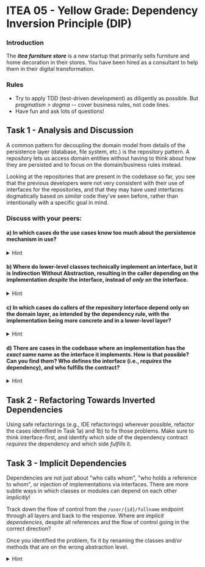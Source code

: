# ITEA 05 - Yellow Grade: Dependency Inversion Principle (DIP)

### Introduction

The ***itea furniture store*** is a new startup that primarily sells furniture and
home decoration in their stores. You have been hired as a consultant to help
them in their digital transformation.

### Rules

* Try to apply TDD (test-driven development) as diligently as possible. But *pragmatism > dogma* -- cover business rules, not code lines.
* Have fun and ask lots of questions!

## Task 1 - Analysis and Discussion

A common pattern for decoupling the domain model from details of the persistence
layer (database, file system, etc.) is the repository pattern. A repository lets
us access domain entities without having to think about how they are persisted
and to focus on the domain/business rules instead.

Looking at the repositories that are present in the codebase so far, you see that
the previous developers were not very consistent with their use of interfaces for
the repositories, and that they may have used interfaces dogmatically based on *similar*
code they've seen before, rather than intentionally with a specific goal in mind.

### Discuss with your peers:

#### a) In which cases do the use cases know too much about the persistence mechanism in use?

<details>
<summary>Hint</summary>
A common symptom is when the repository interface (a domain concept) is defined
in the persistence layer, together with its implementation, which makes it difficult
for developers to conceptually separate those very different concepts.
</details>


#### b) Where do lower-level classes technically implement an interface, but it is Indirection Without Abstraction, resulting in the caller depending on the implementation *despite* the interface, instead of *only on* the interface.

<details>
<summary>Hint</summary>
A typical indicator is the presence of the `Impl` suffix with the rest of the class
name being just the interface name. If that is the case, then often the interface
name is too specific, or the implementation name could be named more explicitly
(i.e., what is it that makes this implementation more concrete than the interface?
What distinguishes it from other possible implementations?).

Another indicator is if the interface and the implementation  reside in the same
package or layer. Which of the two classes in the dependency contract *requires*
the dependency, and which one has to *provide* it in order to fulfill the contract?

E.g., imagine plugins for your favorite IDE were to define the contract that they
need in order to provide their functionality, and the IDE had to fulfill it. The
IDE would depend on *every* plugin.
</details>

#### c) In which cases do callers of the repository interface depend only on the domain layer, as intended by the dependency rule, with the implementation being more concrete and in a lower-level layer?

<details>
<summary>Hint</summary>
We want use cases to only depend on a repository interface for
accessing domain entities:<br>
use case --> repository interface <-- repository implementation

The domain/business rules are the highest level, and the "center"
of the application. Lower levels (use cases, persistence) depend on
the domain, but the domain has no dependencies on the infrastructure
or on application-specific code.
</details>

#### d) There are cases in the codebase where an implementation has the *exact same* name as the interface it implements. How is that possible? Can you find them? Who defines the interface (i.e., *requires* the dependency), and who fulfills the contract?

<details>
<summary>Hint</summary>
It's the `ReceiptPresenter` and `UserInfoPresenter`. If that is a fitting name, there is no need to
decrease readability by adding an `Impl` suffix. The `Impl` suffix is not
needed to indicate an implementation (that would be the generally discouraged
Hungarian notation, and of course classes are implementations - imagine having
`ListImpl` instead of `ArrayList`), but often only because the name must be
unique and the desired name is already taken by the interface.

So then, how can the class have the same name as its interface in this case?
Remember: Lower-level layers should depend on higher level interfaces, and
the dependencies should point inwards towards the application core.
</details>

## Task 2 - Refactoring Towards Inverted Dependencies

Using safe refactorings (e.g., IDE refactorings) wherever possible, refactor
the cases identified in Task 1a) and 1b) to fix those problems. Make sure
to think interface-first, and identify which side of the dependency contract
*requires* the dependency and which side *fulfills* it.

## Task 3 - Implicit Dependencies

Dependencies are not just about "who calls whom", "who holds a reference to
whom", or injection of implementations via interfaces. There are more
subtle ways in which classes or modules can depend on each other *implicitly*!

Track down the flow of control from the `/user/{id}/fullname` endpoint through
all layers and back to the response. Where are *implicit dependencies*, despite
all references and the flow of control going in the correct direction?

Once you identified the problem, fix it by renaming the classes and/or methods
that are on the wrong abstraction level.

<details>
<summary>Hint</summary>
The endpoint correctly returns the full name for the given user ID, as
indicated by its name and path. It does so by calling the `GetUserInfoUseCase`,
which then returns the user info in the form of the user's full name.
But what if, in the future, more user info is added instead of just the
full name?

This is not about predicting the future, the problem lies
in the naming: `GetUserInfoUseCase` is simply more abstract than
`getFullNameByUserId`. If we add something to the "user info", the caller -
who expects only the full name - is affected. The opposite would be fine:
A user info endpoint which only intends to return the full name for now
can specifically request the full name for a given user ID, and if what
constitutes the user info changes later on, it can choose to invoke a
different use case).

Low-level details that are close to the infrastructure, like user interfaces
or web API endpoints, depend on more abstract application-specific use cases,
but those use cases should not need to know nor care about who calls them
(HTTP requests, button clicks, CLI commands, Siri voice commands, etc.).
They just fulfill one of the use cases of the application, i.e., they only
care about *why* they are invoked.
</details>
